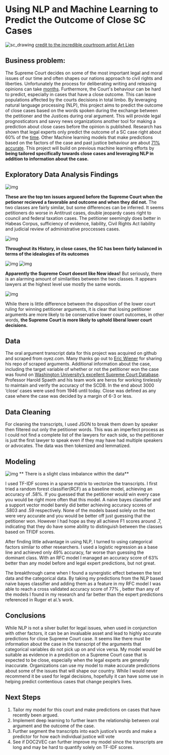 # Using NLP and Machine Learning to Predict the Outcome of Close SC Cases
![sc_drawing](http://www.scotusdaily.com/wp-content/uploads/2017/12/xSC170626wide.jpg)
[credit to the incredible courtroom artist Art Lien](https://courtartist.com/)
## Business problem:

The Supreme Court decides on some of the most important legal and moral issues of our time and often shapes our nations approach to civil rights and liberties. Unfortunately the process for deliberating writing and releasing opinions can take [months](https://www.supremecourt.gov/about/procedures.aspx). Furthermore, the Court's behaviour can be hard to predict, especially in cases that have a close outcome. This can leave populations affected by the courts decisions in total limbo. By leveraging natural language processing (NLP), this project aims to predict the outcome of close cases based on the words spoken during the exchange between the petitioner and the Justices during oral argument. This will provide legal prognosticators and savvy news organizations another tool for making a prediction about close cases before the opinion is published. Research has shown that legal experts only predict the outcome of a SC case right about 60% of the [time](https://www.jstor.org/stable/4099370?seq=1). Other Machine learning models that make predictions based on the factors of the case and past justice behaviour are about [71% accurate](https://journals.plos.org/plosone/article?id=10.1371/journal.pone.0174698#sec006). This project will build on previous machine learning efforts by **being tailored specifically towards close cases 
and leveraging  NLP in addition to information about the case.** 

## Exploratory Data Analysis Findings

![img](https://github.com/acoco10/supreme_court_predictor/blob/main/images/Common-issues.png)

**These are the top ten issues argueed before the Supreme Court when the petioner recieved a favorable and outcome and when they did not.** The two classes are fairly similar, but some differences can be inferred. It seems petitioners do worse in Antitrust cases, double jeopardy cases right to council and federal taxation cases. The petitioner seemingly does better in Habeas Corpus, sufficiency of evidence, liability, Civil Rights Act liability and judicial review of administrative proccesses cases.

![img](https://github.com/acoco10/supreme_court_predictor/blob/main/images/outcome_direction.png)

**Throughout its History, in close cases, the SC has been fairly balanced in terms of the idealogies of its outcomes**

![img](https://github.com/acoco10/supreme_court_predictor/blob/main/images/winning.png)
![img](https://github.com/acoco10/supreme_court_predictor/blob/main/images/wordslosing.png)

**Apparently the Supreme Court doesnt like New ideas!** But seriously, there is an alarming amount of similarities between the two classes. It appears lawyers at the highest level use mostly the same words. 

![img](https://github.com/acoco10/supreme_court_predictor/blob/main/images/lcdisposition.png)

While there is little difference between the disposition of the lower court ruling for winning petitioner arguments, it is clear that losing petitioner arguments are more likely to be conservative lower court outcomes, in other words, **the Supreme Court is more likely to uphold liberal lower court decisions.**

## Data 

The oral argument transcript data for this project was acquired on github and scraped from oyez.com. Many thanks go out to [Eric Wiener](https://github.com/EricWiener) for sharing his repo of scraped arguments. Additional information about the case, including the target variable of whether or not the petitioner won the case was found on [Washington University’s excellent Supreme Court Database](http://scdb.wustl.edu/). Professor Harold Spaeth and his team work are heros for working tirelessly to maintain and verify the accuracy of the SCDB. In the end about 3000 ‘close’ cases were used from 1946 until today. Close was defined as any case where the case was decided by a margin of 6-3 or less. 

## Data Cleaning

For cleaning the transcripts, I used JSON to break them down by speaker then filtered out only the petitioner words. This was an imperfect process as I could not find a complete list of the lawyers for each side, so the petitioner is just the first lawyer to speak even if they may have had multiple speakers or advocates. The data was then tokenized and lemmatized. 

## Modeling

![img](https://github.com/acoco10/supreme_court_predictor/blob/main/images/petitioner.png)
** There is a slight class imbalance within the data**

I used TF-IDF scores in a sparse matrix to vectorize the transcripts. I first tried a random forest classifier(RCF) as a baseline model, achieving an accuracy of .58%. If you guessed that the petitioner would win every case you would be right more often that this model. A naive bayes classifier and a support vector model barely did better achieving accuracy scores of .5803 and .59 respectively. None of the models based solely on the text were very accurate and you would be better off just guessing that the petitioner won. However I had hope as they all achieve F1 scores around .7, indicating that they do have some ability to distinguish between the classes based on TFIDF scores. 

After finding little advantage in using NLP, I turned to using categorical factors similar to other researchers. I used a logistic regression as a base line and achieved only 49% accuracy, far worse than guessing the dominant class. With an RFC model I managed an accuracy score of 63% better than any model before and legal expert predictions, but not great.

The breakthrough came when I found a synergistic effect between the text data and the categorical data. By taking my predictions from the NLP based naive bayes classifier and adding them as a feature in my RFC model I was able to reach a cross validated accuracy score of 77% , better than any of the models I found in my research and far better than the expert predictions referenced in Ruger et al.’s work. 

## Conclusions 

While NLP is not a silver bullet for legal issues, when used in conjunction with other factors, it can be an invaluable asset and lead to highly accurate predictions for close Supreme Court case. It seems like there must be information about the case in the transcript of the arguments that categorical variables do not pick up on and vice versa.  My model would be suitable as evidence in a prediction on a Supreme Court case that is expected to be close, especially when the legal experts are generally inaccurate. Organizations can use my model to make accurate predictions about some of the issues that will shape our country. While I would never recommend it be used for legal decisions, hopefully it can have some use in helping predict contentious cases that change people’s lives. 

## Next Steps 

1. Tailor my model for this court and make predictions on cases that have recently been argued.
2. Implement deep learning to further learn the relationship between oral argument and the outcome of the case.
3. Further segment the transcripts into each justice’s words and make a predictor for how each individual justice will vote 
4. See if DOC2VEC can further improve my model since the transcripts are long and may be hard to quantify solely on TF-IDF scores. 

